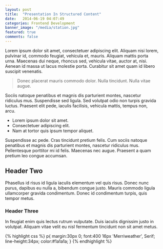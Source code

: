 ```yaml
---
layout: post
title:  "Presentation In Structured Content"
date:   2014-06-19 04:07:49
categories: Frontend Development
banner_image: "/media/station.jpg"
featured: true
comments: false
---
```


Lorem ipsum dolor sit amet, consectetuer adipiscing elit. Aliquam nisi lorem, pulvinar id, commodo feugiat, vehicula et, mauris. Aliquam mattis porta urna. Maecenas dui neque, rhoncus sed, vehicula vitae, auctor at, nisi. Aenean id massa ut lacus molestie porta. Curabitur sit amet quam id libero suscipit venenatis.

<!--more-->

> Donec placerat mauris commodo dolor. Nulla tincidunt. Nulla vitae augue.

Sociis natoque penatibus et magnis dis parturient montes, nascetur ridiculus mus. Suspendisse sed ligula. Sed volutpat odio non turpis gravida luctus. Praesent elit pede, iaculis facilisis, vehicula mattis, tempus non, arcu.

* Lorem ipsum dolor sit amet.
* Consectetuer adipiscing elit.
* Nam at tortor quis ipsum tempor aliquet.

Suspendisse ac pede. Cras tincidunt pretium felis. Cum sociis natoque penatibus et magnis dis parturient montes, nascetur ridiculus mus. Pellentesque porttitor mi id felis. Maecenas nec augue. Praesent a quam pretium leo congue accumsan.

## Header Two

Phasellus id risus id ligula iaculis elementum vel quis risus. Donec nunc purus, dapibus eu nulla a, bibendum congue justo. Mauris commodo ligula ullamcorper gravida condimentum. Donec id condimentum turpis, quis tempor metus.

### Header Three

In feugiat enim quis lectus rutrum vulputate. Duis iaculis dignissim justo in volutpat. Aliquam vitae velit eu nisl fermentum tincidunt non sit amet metus.

{% highlight css %}
p{
    margin:30px 0;
    font:400 16px 'Merriweather', Serif;
    line-height:34px;
    color:#1a1a1a;
}
{% endhighlight %}